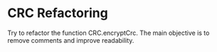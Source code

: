 # CRC Refactoring

Try to refactor the function CRC.encryptCrc. The main objective is to remove comments and improve readability.
